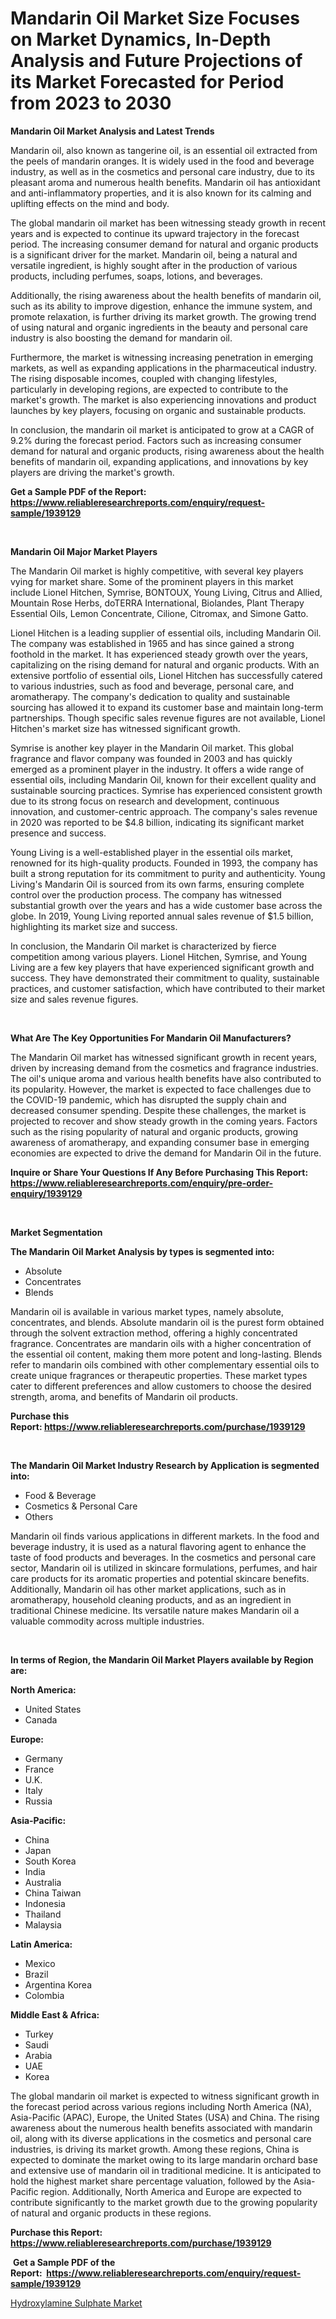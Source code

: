 <p><h1>Mandarin Oil Market Size Focuses on Market Dynamics, In-Depth Analysis and Future Projections of its Market Forecasted for Period from 2023 to 2030</h1></p><p><strong>Mandarin Oil Market Analysis and Latest Trends</strong></p>
<p><p>Mandarin oil, also known as tangerine oil, is an essential oil extracted from the peels of mandarin oranges. It is widely used in the food and beverage industry, as well as in the cosmetics and personal care industry, due to its pleasant aroma and numerous health benefits. Mandarin oil has antioxidant and anti-inflammatory properties, and it is also known for its calming and uplifting effects on the mind and body.</p><p>The global mandarin oil market has been witnessing steady growth in recent years and is expected to continue its upward trajectory in the forecast period. The increasing consumer demand for natural and organic products is a significant driver for the market. Mandarin oil, being a natural and versatile ingredient, is highly sought after in the production of various products, including perfumes, soaps, lotions, and beverages.</p><p>Additionally, the rising awareness about the health benefits of mandarin oil, such as its ability to improve digestion, enhance the immune system, and promote relaxation, is further driving its market growth. The growing trend of using natural and organic ingredients in the beauty and personal care industry is also boosting the demand for mandarin oil.</p><p>Furthermore, the market is witnessing increasing penetration in emerging markets, as well as expanding applications in the pharmaceutical industry. The rising disposable incomes, coupled with changing lifestyles, particularly in developing regions, are expected to contribute to the market's growth. The market is also experiencing innovations and product launches by key players, focusing on organic and sustainable products.</p><p>In conclusion, the mandarin oil market is anticipated to grow at a CAGR of 9.2% during the forecast period. Factors such as increasing consumer demand for natural and organic products, rising awareness about the health benefits of mandarin oil, expanding applications, and innovations by key players are driving the market's growth.</p></p>
<p><strong>Get a Sample PDF of the Report:&nbsp; <a href="https://www.reliableresearchreports.com/enquiry/request-sample/1939129">https://www.reliableresearchreports.com/enquiry/request-sample/1939129</a></strong></p>
<p>&nbsp;</p>
<p><strong>Mandarin Oil Major Market Players</strong></p>
<p><p>The Mandarin Oil market is highly competitive, with several key players vying for market share. Some of the prominent players in this market include Lionel Hitchen, Symrise, BONTOUX, Young Living, Citrus and Allied, Mountain Rose Herbs, doTERRA International, Biolandes, Plant Therapy Essential Oils, Lemon Concentrate, Cilione, Citromax, and Simone Gatto.</p><p>Lionel Hitchen is a leading supplier of essential oils, including Mandarin Oil. The company was established in 1965 and has since gained a strong foothold in the market. It has experienced steady growth over the years, capitalizing on the rising demand for natural and organic products. With an extensive portfolio of essential oils, Lionel Hitchen has successfully catered to various industries, such as food and beverage, personal care, and aromatherapy. The company's dedication to quality and sustainable sourcing has allowed it to expand its customer base and maintain long-term partnerships. Though specific sales revenue figures are not available, Lionel Hitchen's market size has witnessed significant growth.</p><p>Symrise is another key player in the Mandarin Oil market. This global fragrance and flavor company was founded in 2003 and has quickly emerged as a prominent player in the industry. It offers a wide range of essential oils, including Mandarin Oil, known for their excellent quality and sustainable sourcing practices. Symrise has experienced consistent growth due to its strong focus on research and development, continuous innovation, and customer-centric approach. The company's sales revenue in 2020 was reported to be $4.8 billion, indicating its significant market presence and success.</p><p>Young Living is a well-established player in the essential oils market, renowned for its high-quality products. Founded in 1993, the company has built a strong reputation for its commitment to purity and authenticity. Young Living's Mandarin Oil is sourced from its own farms, ensuring complete control over the production process. The company has witnessed substantial growth over the years and has a wide customer base across the globe. In 2019, Young Living reported annual sales revenue of $1.5 billion, highlighting its market size and success.</p><p>In conclusion, the Mandarin Oil market is characterized by fierce competition among various players. Lionel Hitchen, Symrise, and Young Living are a few key players that have experienced significant growth and success. They have demonstrated their commitment to quality, sustainable practices, and customer satisfaction, which have contributed to their market size and sales revenue figures.</p></p>
<p>&nbsp;</p>
<p><strong>What Are The Key Opportunities For Mandarin Oil Manufacturers?</strong></p>
<p><p>The Mandarin Oil market has witnessed significant growth in recent years, driven by increasing demand from the cosmetics and fragrance industries. The oil's unique aroma and various health benefits have also contributed to its popularity. However, the market is expected to face challenges due to the COVID-19 pandemic, which has disrupted the supply chain and decreased consumer spending. Despite these challenges, the market is projected to recover and show steady growth in the coming years. Factors such as the rising popularity of natural and organic products, growing awareness of aromatherapy, and expanding consumer base in emerging economies are expected to drive the demand for Mandarin Oil in the future.</p></p>
<p><strong>Inquire or Share Your Questions If Any Before Purchasing This Report: <a href="https://www.reliableresearchreports.com/enquiry/pre-order-enquiry/1939129">https://www.reliableresearchreports.com/enquiry/pre-order-enquiry/1939129</a></strong></p>
<p>&nbsp;</p>
<p><strong>Market Segmentation</strong></p>
<p><strong>The Mandarin Oil Market Analysis by types is segmented into:</strong></p>
<p><ul><li>Absolute</li><li>Concentrates</li><li>Blends</li></ul></p>
<p><p>Mandarin oil is available in various market types, namely absolute, concentrates, and blends. Absolute mandarin oil is the purest form obtained through the solvent extraction method, offering a highly concentrated fragrance. Concentrates are mandarin oils with a higher concentration of the essential oil content, making them more potent and long-lasting. Blends refer to mandarin oils combined with other complementary essential oils to create unique fragrances or therapeutic properties. These market types cater to different preferences and allow customers to choose the desired strength, aroma, and benefits of Mandarin oil products.</p></p>
<p><strong>Purchase this Report:&nbsp;<a href="https://www.reliableresearchreports.com/purchase/1939129">https://www.reliableresearchreports.com/purchase/1939129</a></strong></p>
<p>&nbsp;</p>
<p><strong>The Mandarin Oil Market Industry Research by Application is segmented into:</strong></p>
<p><ul><li>Food & Beverage</li><li>Cosmetics & Personal Care</li><li>Others</li></ul></p>
<p><p>Mandarin oil finds various applications in different markets. In the food and beverage industry, it is used as a natural flavoring agent to enhance the taste of food products and beverages. In the cosmetics and personal care sector, Mandarin oil is utilized in skincare formulations, perfumes, and hair care products for its aromatic properties and potential skincare benefits. Additionally, Mandarin oil has other market applications, such as in aromatherapy, household cleaning products, and as an ingredient in traditional Chinese medicine. Its versatile nature makes Mandarin oil a valuable commodity across multiple industries.</p></p>
<p>&nbsp;</p>
<p><strong>In terms of Region, the Mandarin Oil Market Players available by Region are:</strong></p>
<p>
    <p> <strong> North America: </strong>
        <ul>
            <li>United States</li>
            <li>Canada</li>
        </ul>
        </p> 
    <p> <strong> Europe: </strong>
        <ul>
            <li>Germany</li>
            <li>France</li>
            <li>U.K.</li>
            <li>Italy</li>
            <li>Russia</li>
        </ul>
        </p> 
    <p> <strong> Asia-Pacific: </strong>
        <ul>
            <li>China</li>
            <li>Japan</li>
            <li>South Korea</li>
            <li>India</li>
            <li>Australia</li>
            <li>China Taiwan</li>
            <li>Indonesia</li>
            <li>Thailand</li>
            <li>Malaysia</li>
        </ul>
        </p> 
    <p> <strong> Latin America: </strong>
        <ul>
            <li>Mexico</li>
            <li>Brazil</li>
            <li>Argentina Korea</li>
            <li>Colombia</li>
        </ul>
        </p> 
    <p> <strong> Middle East & Africa: </strong>
        <ul>
            <li>Turkey</li>
            <li>Saudi</li>
            <li>Arabia</li>
            <li>UAE</li>
            <li>Korea</li>
        </ul>
    </p>
    </p>
<p><p>The global mandarin oil market is expected to witness significant growth in the forecast period across various regions including North America (NA), Asia-Pacific (APAC), Europe, the United States (USA) and China. The rising awareness about the numerous health benefits associated with mandarin oil, along with its diverse applications in the cosmetics and personal care industries, is driving its market growth. Among these regions, China is expected to dominate the market owing to its large mandarin orchard base and extensive use of mandarin oil in traditional medicine. It is anticipated to hold the highest market share percentage valuation, followed by the Asia-Pacific region. Additionally, North America and Europe are expected to contribute significantly to the market growth due to the growing popularity of natural and organic products in these regions.</p></p>
<p><strong>Purchase this Report: <a href="https://www.reliableresearchreports.com/purchase/1939129">https://www.reliableresearchreports.com/purchase/1939129</a></strong></p>
<p>&nbsp;<strong>Get a Sample PDF of the Report:&nbsp;&nbsp;<a href="https://www.reliableresearchreports.com/enquiry/request-sample/1939129">https://www.reliableresearchreports.com/enquiry/request-sample/1939129</a></strong></p>
<p><strong></strong></p>
<p><p><a href="https://github.com/RichRobinson5/Market-Research-Report-List-2/blob/main/hydroxylamine-sulphate-market.md">Hydroxylamine Sulphate Market</a></p></p>